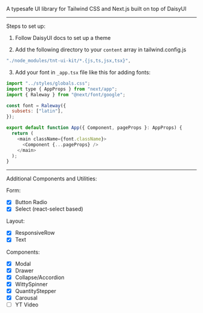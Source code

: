 A typesafe UI library for Tailwind CSS and Next.js built on top of DaisyUI

---
Steps to set up:

1. Follow DaisyUI docs to set up a theme

2. Add the following directory to your `content` array in tailwind.config.js

```js
"./node_modules/tnt-ui-kit/*.{js,ts,jsx,tsx}",
```

3. Add your font in `_app.tsx` file like this for adding fonts:

```js
import "../styles/globals.css";
import type { AppProps } from "next/app";
import { Raleway } from "@next/font/google";

const font = Raleway({
  subsets: ["latin"],
});

export default function App({ Component, pageProps }: AppProps) {
  return (
    <main className={font.className}>
      <Component {...pageProps} />
    </main>
  );
}
```

---

Additional Components and Utilities:

Form:

- [X] Button Radio
- [X] Select (react-select based)

Layout:

- [X] ResponsiveRow
- [X] Text

Components:

- [X] Modal
- [X] Drawer
- [X] Collapse/Accordion
- [X] WittySpinner
- [X] QuantityStepper
- [X] Carousal
- [ ] YT Video
